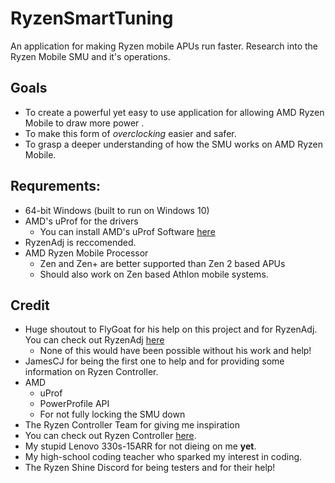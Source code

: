 # RyzenSmartTuning
An application for making Ryzen mobile APUs run faster. Research into the Ryzen Mobile SMU and it's operations.

## Goals
* To create a powerful yet easy to use application for allowing AMD Ryzen Mobile to draw more power .
* To make this form of *overclocking* easier and safer.
* To grasp a deeper understanding of how the SMU works on AMD Ryzen Mobile.

## Requrements:
* 64-bit Windows (built to run on Windows 10)
* AMD's uProf for the drivers 
  * You can install AMD's uProf Software [here](https://developer.amd.com/amd-uprof/)
* RyzenAdj is reccomended.
* AMD Ryzen Mobile Processor
  * Zen and Zen+ are better supported than Zen 2 based APUs
  * Should also work on Zen based Athlon mobile systems.

## Credit
* Huge shoutout to FlyGoat for his help on this project and for RyzenAdj. You can check out RyzenAdj [here](https://github.com/FlyGoat/RyzenAdj)
  * None of this would have been possible without his work and help!
* JamesCJ for being the first one to help and for providing some information on Ryzen Controller.
* AMD
  * uProf
  * PowerProfile API
  * For not fully locking the SMU down
* The Ryzen Controller Team for giving me inspiration
 * You can check out Ryzen Controller [here](https://gitlab.com/ryzen-controller-team/ryzen-controller).
* My stupid Lenovo 330s-15ARR for not dieing on me **yet**.
* My high-school coding teacher who sparked my interest in coding.
* The Ryzen Shine Discord for being testers and for their help! 
